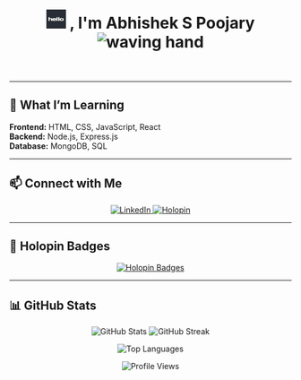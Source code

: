 <h1 align="center">
  <img src="https://github.com/AbhishekPoojary/AbhishekPoojary/blob/main/Animated%20Hello.gif" width="35" height="33.98" alt="Hi GIF">
 , I'm Abhishek S Poojary 
  <img src="https://raw.githubusercontent.com/MartinHeinz/MartinHeinz/master/wave.gif" width="35px" alt="waving hand">
  <br><br>
</h1>

---

## 🌱 What I’m Learning  
<p>
  <b>Frontend:</b> HTML, CSS, JavaScript, React <br>
  <b>Backend:</b> Node.js, Express.js <br>
  <b>Database:</b> MongoDB, SQL
</p>

---

## 📫 Connect with Me  
<p align="center">
  <a href="https://www.linkedin.com/in/abhishek-s-poojary-a8385a296/" target="_blank">
    <img src="https://img.shields.io/badge/LinkedIn-0A66C2?style=for-the-badge&logo=linkedin&logoColor=white" alt="LinkedIn"/>
  </a>
  <a href="https://holopin.io/@abhishekpoojary" target="_blank">
    <img src="https://img.shields.io/badge/Holopin-5CDB95?style=for-the-badge&logo=holopin&logoColor=white" alt="Holopin"/>
  </a>
</p>

---

## 🎨 Holopin Badges  
<p align="center">
  <a href="https://holopin.io/@abhishekpoojary">
    <img src="https://holopin.me/abhishekpoojary" alt="Holopin Badges"/>
  </a>
</p>

---

## 📊 GitHub Stats  
<p align="center">
  <img src="https://github-readme-stats.vercel.app/api?username=AbhishekPoojary&show_icons=true&theme=tokyonight" alt="GitHub Stats" height="165"/>
  <img src="https://streak-stats.demolab.com?user=AbhishekPoojary&theme=tokyonight" alt="GitHub Streak" height="165"/>
</p>

<p align="center">
  <img src="https://github-readme-stats.vercel.app/api/top-langs/?username=AbhishekPoojary&layout=compact&theme=tokyonight" alt="Top Languages"/>
</p>

<p align="center">
  <img src="https://komarev.com/ghpvc/?username=AbhishekPoojary&style=flat-square&color=blue" alt="Profile Views"/>
</p>
